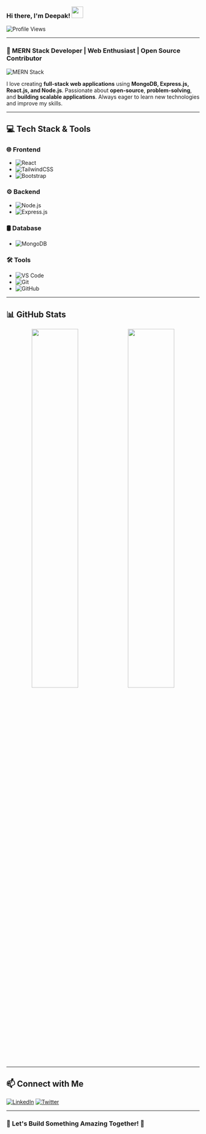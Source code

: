 ### Hi there, I'm Deepak! <img src="https://media.giphy.com/media/hvRJCLFzcasrR4ia7z/giphy.gif" width="30px">

![Profile Views](https://komarev.com/ghpvc/?username=deepakdev12&label=Visitors&color=0e75b6&style=flat)

---

### 🚀 MERN Stack Developer | Web Enthusiast | Open Source Contributor

![MERN Stack](https://camo.githubusercontent.com/abbbf4a9633d9955c1238c63b7a6dd79b4b51e59c7783be00b39dcd1d6723c24/68747470733a2f2f692e696d6775722e636f6d2f79614c366d5a4e2e676966)

I love creating **full-stack web applications** using **MongoDB, Express.js, React.js, and Node.js**. Passionate about **open-source**, **problem-solving**, and **building scalable applications**. Always eager to learn new technologies and improve my skills.

---

## 💻 Tech Stack & Tools

### 🌐 Frontend
- ![React](https://img.shields.io/badge/React-61DAFB?style=for-the-badge&logo=react&logoColor=black)
- ![TailwindCSS](https://img.shields.io/badge/TailwindCSS-38B2AC?style=for-the-badge&logo=tailwind-css&logoColor=white)
- ![Bootstrap](https://img.shields.io/badge/Bootstrap-7952B3?style=for-the-badge&logo=bootstrap&logoColor=white)

### ⚙️ Backend
- ![Node.js](https://img.shields.io/badge/Node.js-339933?style=for-the-badge&logo=node.js&logoColor=white)
- ![Express.js](https://img.shields.io/badge/Express.js-000000?style=for-the-badge&logo=express&logoColor=white)

### 🛢️ Database
- ![MongoDB](https://img.shields.io/badge/MongoDB-47A248?style=for-the-badge&logo=mongodb&logoColor=white)

### 🛠️ Tools
- ![VS Code](https://img.shields.io/badge/VSCode-007ACC?style=for-the-badge&logo=visual-studio-code&logoColor=white)
- ![Git](https://img.shields.io/badge/Git-F05032?style=for-the-badge&logo=git&logoColor=white)
- ![GitHub](https://img.shields.io/badge/GitHub-181717?style=for-the-badge&logo=github&logoColor=white)

---

## 📊 GitHub Stats

<p align="center">
  <img src="https://github-readme-stats.vercel.app/api?username=deepakdev12&show_icons=true&theme=radical" width="49%" />
  <img src="https://github-readme-streak-stats.herokuapp.com/?user=deepakdev12&theme=radical" width="49%" />
</p>

---

## 📫 Connect with Me

[![LinkedIn](https://img.shields.io/badge/LinkedIn-Deepak-blue?style=for-the-badge&logo=linkedin)](https://www.linkedin.com/in/deepakdev12)
[![Twitter](https://img.shields.io/badge/Twitter-Deepak-blue?style=for-the-badge&logo=twitter)](https://twitter.com/deepakdev12)

---

### 🚀 Let's Build Something Amazing Together! 🎉
